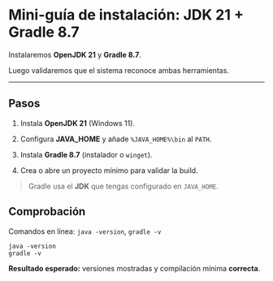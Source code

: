 
# Mini-guía de instalación: JDK 21 + Gradle 8.7
Instalaremos __OpenJDK 21__ y __Gradle 8.7__.

Luego validaremos que el sistema reconoce ambas herramientas.

---
## Pasos
1. Instala __OpenJDK 21__ (Windows 11).

2. Configura __JAVA_HOME__ y añade `%JAVA_HOME%\bin` al `PATH`.

3. Instala __Gradle 8.7__ (instalador o `winget`).

4. Crea o abre un proyecto mínimo para validar la build.
>Gradle usa el __JDK__ que tengas configurado en `JAVA_HOME`.

## Comprobación
Comandos en línea: `java -version`, `gradle -v`

```
java -version
gradle -v
```
__Resultado esperado:__ versiones mostradas y compilación mínima __correcta__.


